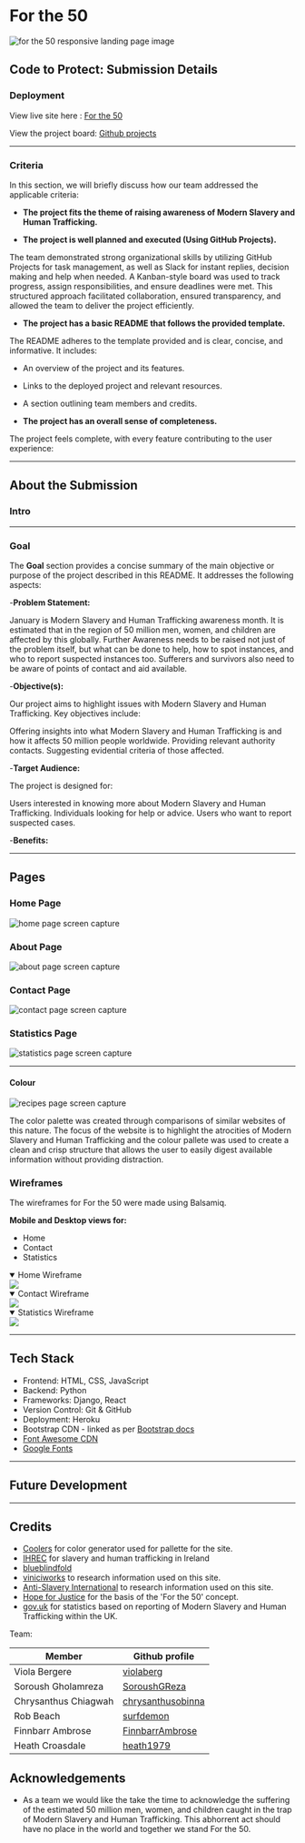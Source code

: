 # For the 50 

![for the 50 responsive landing page image]()

## **Code to Protect: Submission Details**  

### **Deployment**   
View live site here : [For the 50](https://forthe50-67eaa7388853.herokuapp.com/)  

View the project board: [Github projects](https://github.com/users/surfdemon/projects/13)

---

### **Criteria**  
In this section, we will briefly discuss how our team addressed the applicable criteria:  
- **The project fits the theme of raising awareness of Modern Slavery and Human Trafficking.**


- **The project is well planned and executed (Using GitHub Projects).**

The team demonstrated strong organizational skills by utilizing GitHub Projects for task management, as well as Slack for instant replies, decision making and help when needed. A Kanban-style board was used to track progress, assign responsibilities, and ensure deadlines were met. This structured approach facilitated collaboration, ensured transparency, and allowed the team to deliver the project efficiently.

- **The project has a basic README that follows the provided template.**

The README adheres to the template provided and is clear, concise, and informative. It includes:

- An overview of the project and its features.
- Links to the deployed project and relevant resources.
- A section outlining team members and credits.
 
- **The project has an overall sense of completeness.**

The project feels complete, with every feature contributing to the user experience:

---

## **About the Submission**  

### **Intro**   

---

### **Goal**  
The **Goal** section provides a concise summary of the main objective or purpose of the project described in this README. It addresses the following aspects:  

-**Problem Statement:**

January is Modern Slavery and Human Trafficking awareness month. It is estimated that in the region of 50 million men, women, and children are affected by this globally. Further Awareness needs to be raised not just of the problem itself, but what can be done to help, how to spot instances, and who to report suspected instances too. Sufferers and survivors also need to be aware of points of contact and aid available.

-**Objective(s):**

Our project aims to highlight issues with Modern Slavery and Human Trafficking. Key objectives include:

Offering insights into what Modern Slavery and Human Trafficking is and how it affects 50 million people worldwide.
Providing relevant authority contacts.
Suggesting evidential criteria of those affected.

-**Target Audience:**

The project is designed for:

Users interested in knowing more about Modern Slavery and Human Trafficking.
Individuals looking for help or advice.
Users who want to report suspected cases.

-**Benefits:**

---

## Pages

### Home Page

![home page screen capture]()

### About Page

![about page screen capture]()

### Contact Page

![contact page screen capture]()

### Statistics Page

![statistics page screen capture]()

---

#### Colour

![recipes page screen capture](docs/documentation/colour_pallette.png)

The color palette was created through comparisons of similar websites of this nature. The focus of the website is to highlight the atrocities of Modern Slavery and Human Trafficking and the colour pallete was used to create a clean and crisp structure that allows the user to easily digest available information without providing distraction.

### Wireframes

The wireframes for For the 50 were made using Balsamiq. 

**Mobile and Desktop views for:**
 
- Home 
- Contact
- Statistics

<details open>
  <summary>Home Wireframe</summary>
  <img src="docs/documentation/wireframe_home.png">
</details>  

<details open>
  <summary>Contact Wireframe</summary>
  <img src="docs/documentation/wireframe_contact.png">
</details>  

<details open>
  <summary>Statistics Wireframe</summary>
  <img src="docs/documentation/wireframe statistics.png">
</details>

---
## **Tech Stack**  
- Frontend: HTML, CSS, JavaScript
- Backend: Python
- Frameworks: Django, React
- Version Control: Git & GitHub  
- Deployment: Heroku
- Bootstrap CDN - linked as per [Bootstrap docs](https://getbootstrap.com/docs/5.3/getting-started/introduction/)
- [Font Awesome CDN](https://cdnjs.com/libraries/font-awesome)
- [Google Fonts](https://fonts.google.com)

---

## Future Development


---

## Credits

- [Coolers](https://coolors.co/) for color generator used for pallette for the site.
- [IHREC](https://www.ihrec.ie/app/uploads/2023/09/Trafficking-in-Human-Beings-in-Ireland-Digest_FA_web-Final.pdf) for slavery and human trafficking in Ireland
- [blueblindfold](https://www.blueblindfold.ie/wp-content/uploads/2023/08/Human-Trafficking-Annual-Report-2022.pdf)
- [viniciworks](https://vinciworks.com/coursedemo/?courseid=639&utm_medium=ppc&utm_source=adwords&utm_term=modern%20slavery%20compliance&utm_campaign=kd-prospecting-compliance-broadmatch_sql_bid-uk-20250114&hsa_src=g&hsa_kw=modern%20slavery%20compliance&hsa_mt=b&hsa_acc=5332379634&hsa_grp=181919108108&hsa_ad=729022104952&hsa_cam=22117054305&hsa_tgt=kwd-543899733257&hsa_net=adwords&hsa_ver=3&gad_source=1&gclid=Cj0KCQiA-aK8BhCDARIsAL_-H9mXfSCon5kcfu3ya90zCDs3BBJopcylN11ZMXzHw6Xvvs9EVj37ZNoaAlC9EALw_wcB) to research information used on this site.
- [Anti-Slavery International](https://www.antislavery.org/) to research information used on this site.
- [Hope for Justice](https://hopeforjustice.org/) for the basis of the 'For the 50' concept.
- [gov.uk](https://www.gov.uk/government/statistics/modern-slavery-national-referral-mechanism-and-duty-to-notify-statistics-uk-end-of-year-summary-2022/modern-slavery-national-referral-mechanism-and-duty-to-notify-statistics-uk-end-of-year-summary-2022) for statistics based on reporting of Modern Slavery and Human Trafficking within the UK.

Team:

| Member | Github profile | 
| ---- | ---- |
| Viola Bergere | [violaberg](https://github.com/violaberg) |
| Soroush Gholamreza | [SoroushGReza](https://github.com/SoroushGReza) |
| Chrysanthus Chiagwah | [chrysanthusobinna](https://github.com/chrysanthusobinna) |
| Rob Beach | [surfdemon](https://github.com/surfdemon) |
| Finnbarr Ambrose | [FinnbarrAmbrose](https://github.com/FinnbarrAmbrose) |
| Heath Croasdale | [heath1979](https://github.com/heath1979) |

## Acknowledgements

- As a team we would like the take the time to acknowledge the suffering of the estimated 50 million men, women, and children caught in the trap of Modern Slavery and Human Trafficking. This abhorrent act should have no place in the world and together we stand For the 50.

